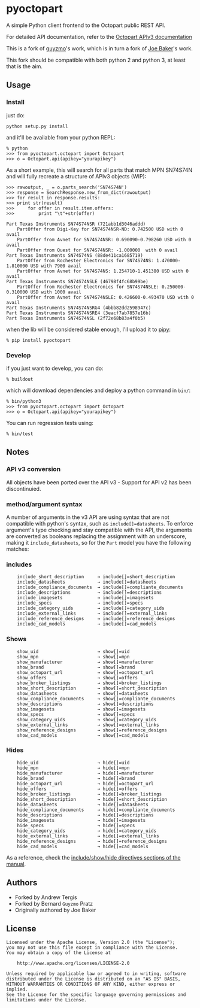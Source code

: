# pyoctopart

A simple Python client frontend to the Octopart public REST API.

For detailed API documentation, refer to the [Octopart APIv3 documentation](https://octopart.com/api/docs/v3/rest-api)

This is a fork of [guyzmo](https://github.com/guyzmo/pyoctopart)'s work, which is in turn a fork of [Joe Baker](https://github.com/jbaker0428/Python-Octopart-API)'s work.

This fork should be compatible with both python 2 and python 3, at least that is the aim.

## Usage

### Install

just do:

    python setup.py install

and it'll be available from your python REPL:

    % python
    >>> from pyoctopart.octopart import Octopart
    >>> o = Octopart.api(apikey="yourapikey")
    
As a short example, this will search for all parts that match MPN SN74S74N and will fully recreate a structure of APIv3 objects (WIP):

    >>> rawoutput, _ = o.parts_search('SN74S74N')
    >>> response = SearchResponse.new_from_dict(rawoutput)
    >>> for result in response.results:
    >>> print str(result)
    >>>     for offer in result.item.offers:
    >>>         print "\t"+str(offer)
    
    Part Texas Instruments SN74S74NSR (721abb1d3046addd)
        PartOffer from Digi-Key for SN74S74NSR-ND: 0.742500 USD with 0 avail
        PartOffer from Avnet for SN74S74NSR: 0.690090-0.798260 USD with 0 avail
        PartOffer from Quest for SN74S74NSR: -1.000000  with 0 avail
    Part Texas Instruments SN74S74NS (88de411ca1685719)
        PartOffer from Rochester Electronics for SN74S74NS: 1.470000-1.810000 USD with 7900 avail
        PartOffer from Avnet for SN74S74NS: 1.254710-1.451380 USD with 0 avail
    Part Texas Instruments SN74S74NSLE (46798f4fc68b99be)
        PartOffer from Rochester Electronics for SN74S74NSLE: 0.250000-0.310000 USD with 1000 avail
        PartOffer from Avnet for SN74S74NSLE: 0.426600-0.493470 USD with 0 avail
    Part Texas Instruments SN74S74NSRG4 (4bbb82dd2598947c)
    Part Texas Instruments SN74S74NSRE4 (3eacf7ab7857e16b)
    Part Texas Instruments SN74S74NSL (2f72e68b83a4f0b5)

when the lib will be considered stable enough, I'll upload it to [pipy](https://pypi.python.org/pypi?:action=pkg_edit&name=pyoctopart):

    % pip install pyoctopart

### Develop

if you just want to develop, you can do:

    % buildout

which will download dependencies and deploy a python command in `bin/`:

    % bin/python3
    >>> from pyoctopart.octopart import Octopart
    >>> o = Octopart.api(apikey="yourapikey")
    
You can run regression tests using:

    % bin/test

## Notes

### API v3 conversion

All objects have been ported over the API v3 - Support for API v2 has been discontinuied.

### method/argument syntax

A number of arguments in the v3 API are using syntax that are not compatible with
python's syntax, such as `include[]=datasheets`. To enforce argument's type checking
and stay compatible with the API, the arguments are converted as booleans replacing
the assignment with an underscore, making it `include_datasheets`, so for the `Part`
model you have the following matches:

### includes

        include_short_description     → include[]=short_description
        include_datasheets            → include[]=datasheets
        include_compliance_documents  → include[]=compliante_documents
        include_descriptions          → include[]=descriptions
        include_imagesets             → include[]=imagesets
        include_specs                 → include[]=specs
        include_category_uids         → include[]=category_uids
        include_external_links        → include[]=external_links
        include_reference_designs     → include[]=reference_designs
        include_cad_models            → include[]=cad_models

### Shows

        show_uid                      → show[]=uid
        show_mpn                      → show[]=mpn
        show_manufacturer             → show[]=manufacturer
        show_brand                    → show[]=brand
        show_octopart_url             → show[]=octopart_url
        show_offers                   → show[]=offers
        show_broker_listings          → show[]=broker_listings
        show_short_description        → show[]=short_description
        show_datasheets               → show[]=datasheets
        show_compliance_documents     → show[]=compliante_documents
        show_descriptions             → show[]=descriptions
        show_imagesets                → show[]=imagesets
        show_specs                    → show[]=specs
        show_category_uids            → show[]=category_uids
        show_external_links           → show[]=external_links
        show_reference_designs        → show[]=reference_designs
        show_cad_models               → show[]=cad_models

### Hides

        hide_uid                      → hide[]=uid
        hide_mpn                      → hide[]=mpn
        hide_manufacturer             → hide[]=manufacturer
        hide_brand                    → hide[]=brand
        hide_octopart_url             → hide[]=octopart_url
        hide_offers                   → hide[]=offers
        hide_broker_listings          → hide[]=broker_listings
        hide_short_description        → hide[]=short_description
        hide_datasheets               → hide[]=datasheets
        hide_compliance_documents     → hide[]=compliante_documents
        hide_descriptions             → hide[]=descriptions
        hide_imagesets                → hide[]=imagesets
        hide_specs                    → hide[]=specs
        hide_category_uids            → hide[]=category_uids
        hide_external_links           → hide[]=external_links
        hide_reference_designs        → hide[]=reference_designs
        hide_cad_models               → hide[]=cad_models

As a reference, check the [include/show/hide directives sections of the manual][0].

[0]:https://octopart.com/api/docs/v3/rest-api#include-directives

## Authors

 * Forked by Andrew Tergis <theterg at gmail dot com>
 * Forked by Bernard `Guyzmo` Pratz <octopart at m0g.net>
 * Originally authored by Joe Baker <jbaker at alum.wpi.edu>

## License

    Licensed under the Apache License, Version 2.0 (the "License");
    you may not use this file except in compliance with the License.
    You may obtain a copy of the License at

        http://www.apache.org/licenses/LICENSE-2.0

    Unless required by applicable law or agreed to in writing, software
    distributed under the License is distributed on an "AS IS" BASIS,
    WITHOUT WARRANTIES OR CONDITIONS OF ANY KIND, either express or implied.
    See the License for the specific language governing permissions and
    limitations under the License.


